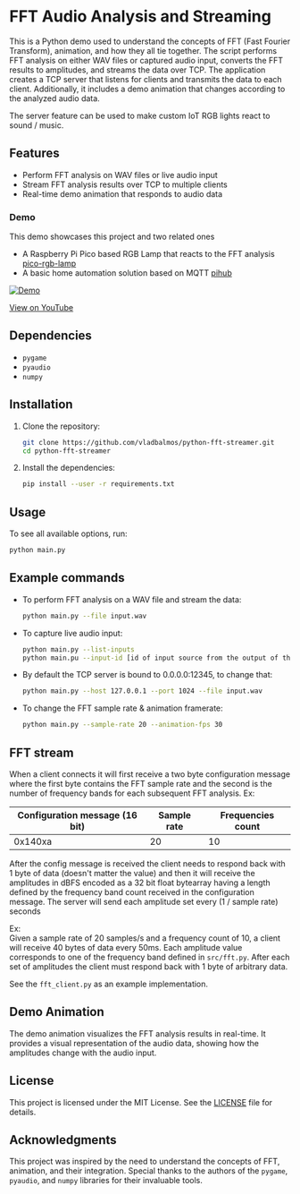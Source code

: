 # FFT Audio Analysis and Streaming

This is a Python demo used to understand the concepts of FFT (Fast Fourier Transform), animation, and how they all tie together. The script performs FFT analysis on either WAV files or captured audio input, converts the FFT results to amplitudes, and streams the data over TCP. The application creates a TCP server that listens for clients and transmits the data to each client. Additionally, it includes a demo animation that changes according to the analyzed audio data.

The server feature can be used to make custom IoT RGB lights react to sound / music.

## Features

- Perform FFT analysis on WAV files or live audio input
- Stream FFT analysis results over TCP to multiple clients
- Real-time demo animation that responds to audio data

### Demo

This demo showcases this project and two related ones
* A Raspberry Pi Pico based RGB Lamp that reacts to the FFT analysis [pico-rgb-lamp](https://github.com/vladbalmos/pico-rgb-lamp)
* A basic home automation solution based on MQTT [pihub](https://github.com/vladbalmos/pihub)

[![Demo](https://img.youtube.com/vi/2PfCFWdMnYo/0.jpg)](https://www.youtube.com/watch?v=2PfCFWdMnYo)

[View on YouTube](https://www.youtube.com/watch?v=2PfCFWdMnYo)

## Dependencies

- `pygame`
- `pyaudio`
- `numpy`

## Installation

1. Clone the repository:
    ```sh
    git clone https://github.com/vladbalmos/python-fft-streamer.git
    cd python-fft-streamer
    ```

2. Install the dependencies:
    ```sh
    pip install --user -r requirements.txt
    ```

## Usage

To see all available options, run:
```sh
python main.py
```

## Example commands

- To perform FFT analysis on a WAV file and stream the data:
    ```sh
    python main.py --file input.wav
    ```
    
- To capture live audio input:
    ```sh
    python main.py --list-inputs
    python main.pu --input-id [id of input source from the output of the previous command]
    ```
    
- By default the TCP server is bound to 0.0.0.0:12345, to change that:
    ```sh
    python main.py --host 127.0.0.1 --port 1024 --file input.wav
    ```
    
- To change the FFT sample rate & animation framerate:
    ```sh
    python main.py --sample-rate 20 --animation-fps 30
    ```
    
## FFT stream

When a client connects it will first receive a two byte configuration message where the first byte contains the FFT sample rate and the second is the number of frequency bands for each subsequent FFT analysis. Ex:

Configuration message (16 bit) |  Sample rate | Frequencies count |
-------------------------------|--------------|-------------------|
0x140xa            |     20       |       10          |

After the config message is received the client needs to respond back with 1 byte of data (doesn't matter the value) and then it will receive the amplitudes in dBFS encoded as a 32 bit float bytearray having a length defined by the frequency band count received in the configuration message. The server will send each amplitude set every (1 / sample rate) seconds

Ex:   
Given a sample rate of 20 samples/s and a frequency count of 10, a client will receive 40 bytes of data every 50ms. Each amplitude value corresponds to one of the frequency band defined in `src/fft.py`. After each set of amplitudes the client must respond back with 1 byte of arbitrary data.
    
See the `fft_client.py` as an example implementation.
        

## Demo Animation

The demo animation visualizes the FFT analysis results in real-time. It provides a visual representation of the audio data, showing how the amplitudes change with the audio input.

## License

This project is licensed under the MIT License. See the [LICENSE](LICENSE) file for details.

## Acknowledgments

This project was inspired by the need to understand the concepts of FFT, animation, and their integration. Special thanks to the authors of the `pygame`, `pyaudio`, and `numpy` libraries for their invaluable tools.
